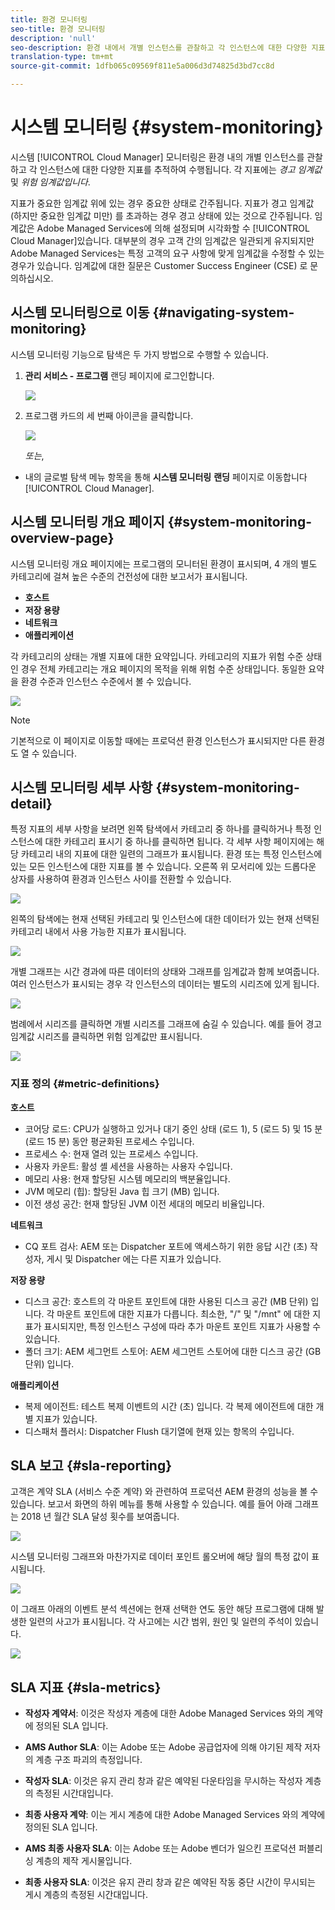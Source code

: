 ```yaml
---
title: 환경 모니터링
seo-title: 환경 모니터링
description: 'null'
seo-description: 환경 내에서 개별 인스턴스를 관찰하고 각 인스턴스에 대한 다양한 지표를 추적하여 클라우드 관리자에서 시스템 모니터링에 대해 알려면 이 페이지를 따르십시오.
translation-type: tm+mt
source-git-commit: 1dfb065c09569f811e5a006d3d74825d3bd7cc8d

---
```



# 시스템 모니터링 {#system-monitoring}

시스템 [!UICONTROL Cloud Manager] 모니터링은 환경 내의 개별 인스턴스를 관찰하고 각 인스턴스에 대한 다양한 지표를 추적하여 수행됩니다. 각 지표에는 *경고 임계값* 및 *위험 임계값입니다*.

지표가 중요한 임계값 위에 있는 경우 중요한 상태로 간주됩니다. 지표가 경고 임계값 (하지만 중요한 임계값 미만) 를 초과하는 경우 경고 상태에 있는 것으로 간주됩니다. 임계값은 Adobe Managed Services에 의해 설정되며 시각화할 수 [!UICONTROL Cloud Manager]있습니다. 대부분의 경우 고객 간의 임계값은 일관되게 유지되지만 Adobe Managed Services는 특정 고객의 요구 사항에 맞게 임계값을 수정할 수 있는 경우가 있습니다. 임계값에 대한 질문은 Customer Success Engineer (CSE) 로 문의하십시오.

## 시스템 모니터링으로 이동 {#navigating-system-monitoring}

시스템 모니터링 기능으로 탐색은 두 가지 방법으로 수행할 수 있습니다.

1. **관리 서비스 - 프로그램** 랜딩 페이지에 로그인합니다.

   ![](assets/ProgramLanding.png)

1. 프로그램 카드의 세 번째 아이콘을 클릭합니다.

   ![](assets/program-card.png)

   *또는*,

* 내의 글로벌 탐색 메뉴 항목을 통해 **시스템 모니터링** **랜딩** 페이지로 이동합니다 [!UICONTROL Cloud Manager].


## 시스템 모니터링 개요 페이지 {#system-monitoring-overview-page}

시스템 모니터링 개요 페이지에는 프로그램의 모니터된 환경이 표시되며, 4 개의 별도 카테고리에 걸쳐 높은 수준의 건전성에 대한 보고서가 표시됩니다.

* **호스트**
* **저장 용량**
* **네트워크**
* **애플리케이션**

각 카테고리의 상태는 개별 지표에 대한 요약입니다. 카테고리의 지표가 위험 수준 상태인 경우 전체 카테고리는 개요 페이지의 목적을 위해 위험 수준 상태입니다. 동일한 요약을 환경 수준과 인스턴스 수준에서 볼 수 있습니다.

![](assets/Reports.png)

>[!NOTE]
>
>기본적으로 이 페이지로 이동할 때에는 프로덕션 환경 인스턴스가 표시되지만 다른 환경도 열 수 있습니다.

## 시스템 모니터링 세부 사항 {#system-monitoring-detail}

특정 지표의 세부 사항을 보려면 왼쪽 탐색에서 카테고리 중 하나를 클릭하거나 특정 인스턴스에 대한 카테고리 표시기 중 하나를 클릭하면 됩니다. 각 세부 사항 페이지에는 해당 카테고리 내의 지표에 대한 일련의 그래프가 표시됩니다. 환경 또는 특정 인스턴스에 있는 모든 인스턴스에 대한 지표를 볼 수 있습니다. 오른쪽 위 모서리에 있는 드롭다운 상자를 사용하여 환경과 인스턴스 사이를 전환할 수 있습니다.

![](assets/System_Monitoring1.png)

왼쪽의 탐색에는 현재 선택된 카테고리 및 인스턴스에 대한 데이터가 있는 현재 선택된 카테고리 내에서 사용 가능한 지표가 표시됩니다.

![](assets/System_Monitoring2.png)

개별 그래프는 시간 경과에 따른 데이터의 상태와 그래프를 임계값과 함께 보여줍니다. 여러 인스턴스가 표시되는 경우 각 인스턴스의 데이터는 별도의 시리즈에 있게 됩니다.

![](assets/System-Monitoring3.png)

범례에서 시리즈를 클릭하면 개별 시리즈를 그래프에 숨길 수 있습니다.
예를 들어 경고 임계값 시리즈를 클릭하면 위험 임계값만 표시됩니다.

![](assets/System_Monitoring4.png)

### 지표 정의 {#metric-definitions}

**호스트**

* 코어당 로드: CPU가 실행하고 있거나 대기 중인 상태 (로드 1), 5 (로드 5) 및 15 분 (로드 15 분) 동안 평균화된 프로세스 수입니다.
* 프로세스 수: 현재 열려 있는 프로세스 수입니다.
* 사용자 카운트: 활성 셸 세션을 사용하는 사용자 수입니다.
* 메모리 사용: 현재 할당된 시스템 메모리의 백분율입니다.
* JVM 메모리 (힙): 할당된 Java 힙 크기 (MB) 입니다.
* 이전 생성 공간: 현재 할당된 JVM 이전 세대의 메모리 비율입니다.

**네트워크**

* CQ 포트 검사: AEM 또는 Dispatcher 포트에 액세스하기 위한 응답 시간 (초) 작성자, 게시 및 Dispatcher 에는 다른 지표가 있습니다.

**저장 용량**

* 디스크 공간: 호스트의 각 마운트 포인트에 대한 사용된 디스크 공간 (MB 단위) 입니다. 각 마운트 포인트에 대한 지표가 다릅니다. 최소한, &quot;/&quot; 및 &quot;/mnt&quot; 에 대한 지표가 표시되지만, 특정 인스턴스 구성에 따라 추가 마운트 포인트 지표가 사용할 수 있습니다.
* 폴더 크기: AEM 세그먼트 스토어: AEM 세그먼트 스토어에 대한 디스크 공간 (GB 단위) 입니다.

**애플리케이션**

* 복제 에이전트: 테스트 복제 이벤트의 시간 (초) 입니다. 각 복제 에이전트에 대한 개별 지표가 있습니다.
* 디스패처 플러시: Dispatcher Flush 대기열에 현재 있는 항목의 수입니다.

## SLA 보고 {#sla-reporting}

고객은 계약 SLA (서비스 수준 계약) 와 관련하여 프로덕션 AEM 환경의 성능을 볼 수 있습니다. 보고서 화면의 하위 메뉴를 통해 사용할 수 있습니다.
예를 들어 아래 그래프는 2018 년 월간 SLA 달성 횟수를 보여줍니다.

![](assets/sla-reporting1.png)

시스템 모니터링 그래프와 마찬가지로 데이터 포인트 롤오버에 해당 월의 특정 값이 표시됩니다.

![](assets/sla-reporting2.png)

이 그래프 아래의 이벤트 분석 섹션에는 현재 선택한 연도 동안 해당 프로그램에 대해 발생한 일련의 사고가 표시됩니다. 각 사고에는 시간 범위, 원인 및 일련의 주석이 있습니다.

![](assets/sla-reporting3.png)

## SLA 지표 {#sla-metrics}

* **작성자 계약서**: 이것은 작성자 계층에 대한 Adobe Managed Services 와의 계약에 정의된 SLA 입니다.

* **AMS Author SLA**: 이는 Adobe 또는 Adobe 공급업자에 의해 야기된 제작 저자의 계층 구조 파괴의 측정입니다.

* **작성자 SLA**: 이것은 유지 관리 창과 같은 예약된 다운타임을 무시하는 작성자 계층의 측정된 시간대입니다.

* **최종 사용자 계약**: 이는 게시 계층에 대한 Adobe Managed Services 와의 계약에 정의된 SLA 입니다.

* **AMS 최종 사용자 SLA**: 이는 Adobe 또는 Adobe 벤더가 일으킨 프로덕션 퍼블리싱 계층의 제작 게시물입니다.

* **최종 사용자 SLA**: 이것은 유지 관리 창과 같은 예약된 작동 중단 시간이 무시되는 게시 계층의 측정된 시간대입니다.